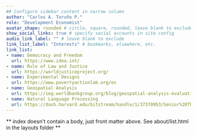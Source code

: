 ```yaml
---
## Configure sidebar content in narrow column
author: "Carlos A. Toruño P."
role: "Development Economist"
avatar_shape: rounded # circle, square, rounded, leave blank to exclude
show_social_links: true # specify social accounts in site config
audio_link_label: "" # leave blank to exclude
link_list_label: "Interests" # bookmarks, elsewhere, etc.
link_list:
- name: Democracy and Freedom
  url: https://www.idea.int/
- name: Rule of Law and Justice
  url: https://worldjusticeproject.org/
- name: Experimental Designs
  url: https://www.povertyactionlab.org/es
- name: Geospatial Analysis 
  url: https://ieg.worldbankgroup.org/blog/geospatial-analysis-evaluation
- name: Natural Language Processing
  url: https://dash.harvard.edu/bitstream/handle/1/37370953/Senior%20Thesis%20Nabib%20Ahmed%2011.30.2021.pdf?sequence=1&isAllowed=y
---
```


** index doesn't contain a body, just front matter above.
See about/list.html in the layouts folder **